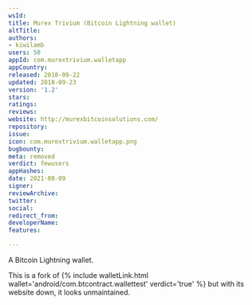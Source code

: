 ```yaml
---
wsId: 
title: Murex Trivium (Bitcoin Lightning wallet)
altTitle: 
authors:
- kiwilamb
users: 50
appId: com.murextrivium.walletapp
appCountry: 
released: 2018-09-22
updated: 2018-09-23
version: '1.2'
stars: 
ratings: 
reviews: 
website: http://murexbitcoinsolutions.com/
repository: 
issue: 
icon: com.murextrivium.walletapp.png
bugbounty: 
meta: removed
verdict: fewusers
appHashes: 
date: 2021-08-09
signer: 
reviewArchive: 
twitter: 
social: 
redirect_from: 
developerName: 
features: 

---
```


A Bitcoin Lightning wallet.

This is a fork of {% include walletLink.html wallet='android/com.btcontract.wallettest' verdict='true' %} but with its website down, it looks unmaintained.
